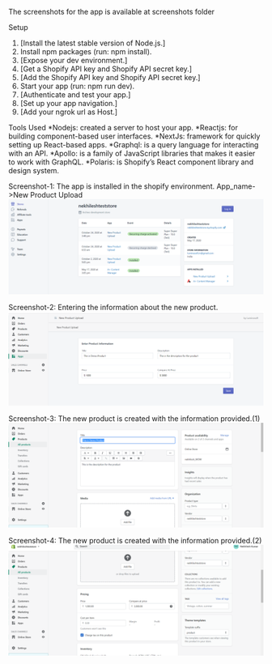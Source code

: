 The screenshots for the app is available at screenshots folder

Setup
1. [Install the latest stable version of Node.js.]
2. Install npm packages (run: npm install).
3. [Expose your dev environment.]
4. [Get a Shopify API key and Shopify API secret key.]
5. [Add the Shopify API key and Shopify API secret key.]
6. Start your app (run: npm run dev).
7. [Authenticate and test your app.]
8. [Set up your app navigation.]
9. [Add your ngrok url as Host.]


Tools Used
*Nodejs: created a server to host your app.
*Reactjs: for building component-based user interfaces. 
*NextJs: framework for quickly setting up React-based apps.
*Graphql: is a query language for interacting with an API. 
*Apollo: is a family of JavaScript libraries that makes it easier to work with GraphQL.
*Polaris: is Shopify’s React component library and design system. 


Screenshot-1: The app is installed in the shopify environment. App_name->New Product Upload
<img src="https://github.com/nikerocker/Add-NewProductApp/blob/main/Screenshots/2.png" alt="Demo">



Screenshot-2: Entering the information about the new product.
<img src="https://github.com/nikerocker/Add-NewProductApp/blob/main/Screenshots/1.png" alt="Demo">



Screenshot-3: The new product is created with the information provided.(1)
<img src="https://github.com/nikerocker/Add-NewProductApp/blob/main/Screenshots/3.png" alt="Demo">



Screenshot-4: The new product is created with the information provided.(2)
<img src="https://github.com/nikerocker/Add-NewProductApp/blob/main/Screenshots/4.png" alt="Demo">
